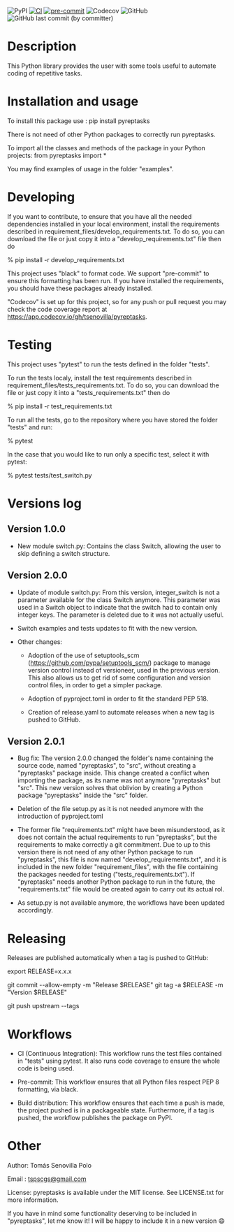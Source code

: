 ![PyPI](https://img.shields.io/pypi/v/pyreptasks)
[![CI](https://github.com/tsenovilla/pyreptasks/actions/workflows/ci.yaml/badge.svg)](https://github.com/tsenovilla/pyreptasks/actions/workflows/ci.yaml)
[![pre-commit](https://github.com/tsenovilla/pyreptasks/actions/workflows/pre-commit.yaml/badge.svg)](https://github.com/tsenovilla/pyreptasks/actions/workflows/pre-commit.yaml)
![Codecov](https://img.shields.io/codecov/c/gh/tsenovilla/pyreptasks)
![GitHub](https://img.shields.io/github/license/tsenovilla/pyreptasks)
![GitHub last commit (by committer)](https://img.shields.io/github/last-commit/tsenovilla/pyreptasks)


Description
===========

This Python library provides the user with some tools useful to automate coding of repetitive tasks.

Installation and usage
======================

To install this package use : pip install pyreptasks

There is not need of other Python packages to correctly run pyreptasks.

To import all the classes and methods of the package in your Python projects: from pyreptasks import *

You may find examples of usage in the folder "examples".

Developing
==========

If you want to contribute, to ensure that you have all the needed dependencies installed in your local environment, install the requirements described in requirement_files/develop_requirements.txt. To do so, you can download the file or just copy it into a "develop_requirements.txt" file then do

% pip install -r develop_requirements.txt

This project uses "black" to format code. We support "pre-commit" to ensure this formatting has been run. If you have installed the requirements, you should have these packages already installed.

"Codecov" is set up for this project, so for any push or pull request you may check the code coverage report at https://app.codecov.io/gh/tsenovilla/pyreptasks. 

Testing
=======

This project uses "pytest" to run the tests defined in the folder "tests". 

To run the tests localy, install the test requirements described in requirement_files/tests_requirements.txt. To do so, you can download the file or just copy it into a "tests_requirements.txt" then do

% pip install -r test_requirements.txt

To run all the tests, go to the repository where you have stored the folder "tests" and run:

% pytest

In the case that you would like to run only a specific test, select it with pytest:

% pytest tests/test_switch.py

Versions log
============

Version 1.0.0
-------------

- New module switch.py: Contains the class Switch, allowing the user to skip defining a switch structure.

Version 2.0.0
-------------

- Update of module switch.py: From this version, integer_switch is not a parameter available for the class Switch   anymore. This parameter was used in a Switch object to indicate that the switch had to contain only integer keys. The parameter is deleted due to it was not actually useful. 

- Switch examples and tests updates to fit with the new version.

- Other changes: 
  - Adoption of the use of setuptools_scm (https://github.com/pypa/setuptools_scm/) package to manage version control instead of versioneer, used in the previous version. This also allows us to get rid of some configuration and version control files, in order to get a simpler package. 
  
  - Adoption of pyproject.toml in order to fit the standard PEP 518. 

  - Creation of release.yaml to automate releases when a new tag is pushed to GitHub. 

Version 2.0.1
-------------

- Bug fix: The version 2.0.0 changed the folder's name containing the source code, named "pyreptasks", to "src", without creating a "pyreptasks" package inside. This change created a conflict when importing the package, as its name was not anymore "pyreptasks" but "src". This new version solves that oblivion by creating a Python package "pyreptasks" inside the "src" folder. 

- Deletion of the file setup.py as it is not needed anymore with the introduction of pyproject.toml

- The former file "requirements.txt" might have been misunderstood, as it does not contain the actual requirements to run "pyreptasks", but the requirements to make correctly a git commitment. Due to up to this version there is not need of any other Python package to run "pyreptasks", this file is now named "develop_requirements.txt", and it is included in the new folder "requirement_files", with the file containing the packages needed for testing ("tests_requirements.txt"). If "pyreptasks" needs another Python package to run in the future, the "requirements.txt" file would be created again to carry out its actual rol. 

- As setup.py is not available anymore, the workflows have been updated accordingly.

Releasing
=========

Releases are published automatically when a tag is pushed to GitHub:

  export RELEASE=x.x.x

  git commit --allow-empty -m "Release $RELEASE"
  git tag -a $RELEASE -m "Version $RELEASE"

  git push upstream --tags

Workflows
=========

- CI (Continuous Integration): This workflow runs the test files contained in "tests" using pytest. It also runs code coverage to ensure the whole code is being used.

- Pre-commit: This workflow ensures that all Python files respect PEP 8 formatting, via black.

- Build distribution: This workflow ensures that each time a push is made, the project pushed is in a packageable state. Furthermore, if a tag is pushed, the workflow publishes the package on PyPI.


Other
=====

Author: Tomás Senovilla Polo

Email : tspscgs@gmail.com

License: pyreptasks is available under the MIT license. See LICENSE.txt for more information.

If you have in mind some functionality deserving to be included in "pyreptasks", let me know it! I will be happy to include it in a new version :smile:
